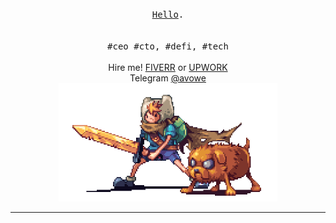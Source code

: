 <p align="center">
  <br>
  <br>
  <br>
  <samp><a href="https://citvy.com">Hello</a>.<br> <br><br>#ceo #cto, #defi, #tech</samp>
  <br>
  <br>
  Hire me! <a href="https://www.fiverr.com/maoinc/uniswap-dex-bsc-binance-smart-chain-ethereum-smart-contracts-defi-yield-farm">FIVERR</a> or <a href="https://www.upwork.com/freelancers/~01b1bd934986a68f01">UPWORK</a>
  <br>
  Telegram <a href="https://t.me/avowe">@avowe</a>
  <br>
  <img src="https://github.com/selimdoyranli/selimdoyranli/blob/master/preview.gif" width="350" />
</p>

------------
